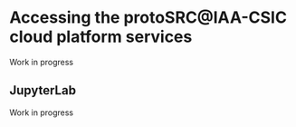 # Accessing the protoSRC@IAA-CSIC cloud platform services 

Work in progress

## JupyterLab 

Work in progress 



